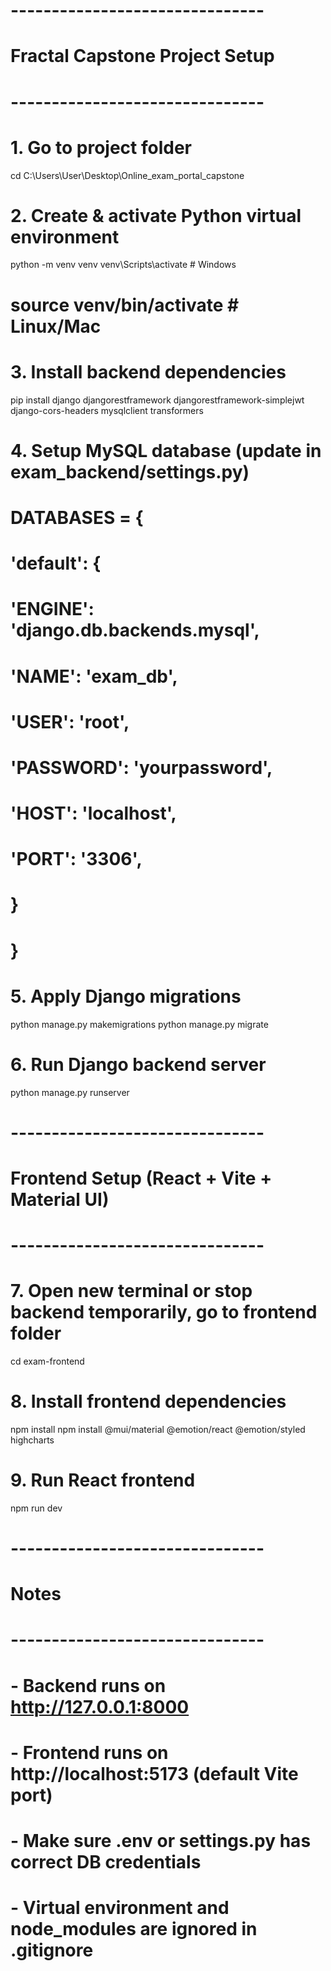 # -------------------------------
# Fractal Capstone Project Setup
# -------------------------------

# 1. Go to project folder
cd C:\Users\User\Desktop\Online_exam_portal_capstone

# 2. Create & activate Python virtual environment
python -m venv venv
venv\Scripts\activate  # Windows
# source venv/bin/activate  # Linux/Mac

# 3. Install backend dependencies
pip install django djangorestframework djangorestframework-simplejwt django-cors-headers mysqlclient transformers

# 4. Setup MySQL database (update in exam_backend/settings.py)
# DATABASES = {
#     'default': {
#         'ENGINE': 'django.db.backends.mysql',
#         'NAME': 'exam_db',
#         'USER': 'root',
#         'PASSWORD': 'yourpassword',
#         'HOST': 'localhost',
#         'PORT': '3306',
#     }
# }

# 5. Apply Django migrations
python manage.py makemigrations
python manage.py migrate

# 6. Run Django backend server
python manage.py runserver

# -------------------------------
# Frontend Setup (React + Vite + Material UI)
# -------------------------------

# 7. Open new terminal or stop backend temporarily, go to frontend folder
cd exam-frontend

# 8. Install frontend dependencies
npm install
npm install @mui/material @emotion/react @emotion/styled highcharts

# 9. Run React frontend
npm run dev

# -------------------------------
# Notes
# -------------------------------
# - Backend runs on http://127.0.0.1:8000
# - Frontend runs on http://localhost:5173 (default Vite port)
# - Make sure .env or settings.py has correct DB credentials
# - Virtual environment and node_modules are ignored in .gitignore
